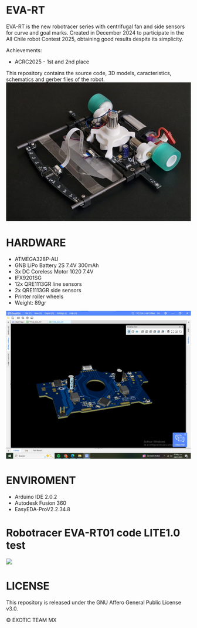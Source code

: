 # EVA-RT
EVA-RT is the new robotracer series with centrifugal fan and side sensors for curve and goal marks. Created in December 2024 to participate in the All Chile robot Contest 2025, obtaining good results despite its simplicity.

Achievements:
- ACRC2025 - 1st and 2nd place

This repository contains the source code, 3D models, caracteristics, schematics and gerber files of the robot.
![EVA-RT](./images/EVA-RT_01.jpg)

# HARDWARE
- ATMEGA328P-AU
- GNB LiPo Battery 2S 7.4V 300mAh
- 3x DC Coreless Motor 1020 7.4V
- IFX9201SG
- 12x QRE1113GR line sensors
- 2x QRE1113GR side sensors
- Printer roller wheels
- Weight: 89gr

![EVA-RT](./images/PCB_render.jpeg)

# ENVIROMENT
- Arduino IDE 2.0.2
- Autodesk Fusion 360
- EasyEDA-ProV2.2.34.8

#  Robotracer EVA-RT01 code LITE1.0 test
[![](https://i.ytimg.com/vi/mkbgixV5h3M/hqdefault.jpg?sqp=-oaymwFBCNACELwBSFryq4qpAzMIARUAAIhCGAHYAQHiAQoIGBACGAY4AUAB8AEB-AH-CYAC0AWKAgwIABABGGUgYihOMA8=&rs=AOn4CLAF64YJfgdeUuFDjKqJce8nI8pS6g)](https://youtu.be/mkbgixV5h3M)

# LICENSE
This repository is released under the GNU Affero General Public License v3.0.

©  EXOTIC TEAM MX
